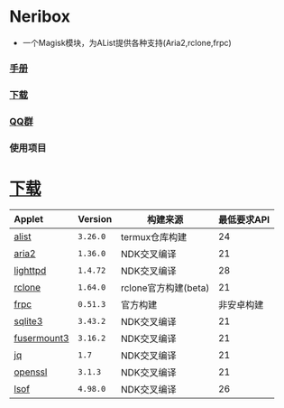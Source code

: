 # Neribox
- 一个Magisk模块，为AList提供各种支持(Aria2,rclone,frpc)
### [手册](https://kazamataneri.tech)
### [下载](https://cloud.kazamataneri.tech)
### [QQ群](http://qm.qq.com/cgi-bin/qm/qr?_wv=1027&k=5B08rKiTBpZTBWMJLv5h3E_yPeDNzHMW&authKey=lMSH9XkRR0XJBy4BHxQXCwW2NXhqUb7%2FwJsk7gpV0JGlx2otuBIcxkxIPUttZXGN&noverify=0&group_code=309226937)
### 使用项目

# [下载](https://cloud.kazamataneri.tech)
| Applet | Version     | 构建来源| 最低要求API  |
|:----------|:---------------| -----| ---- |
|[alist](https://alist.nn.ci/)        | `3.26.0` |termux仓库构建| 24 |
|[aria2](https://github.com/aria2/aria2)        | `1.36.0`  |NDK交叉编译| 21 |
| [lighttpd](https://lighttpd.net/) | `1.4.72`  |NDK交叉编译| 28 |
| [rclone](https://rclone.org/)   | `1.64.0`  |rclone官方构建(beta)| 21 |
| [frpc](https://github.com/fatedier/frp)    | `0.51.3`  |官方构建| 非安卓构建 |
| [sqlite3](https://sqlite.org/)      | `3.43.2`   |NDK交叉编译| 21 |
| [fusermount3](https://github.com/libfuse/libfuse) | `3.16.2` |NDK交叉编译| 21 |
| [jq](https://github.com/jqlang/jq) | `1.7` |NDK交叉编译| 21 |
| [openssl](https://www.openssl.org/)  | `3.1.3` |NDK交叉编译| 21 |
| [lsof](https://github.com/lsof-org/lsof) | `4.98.0` |NDK交叉编译| 26| 
